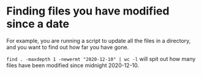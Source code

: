 # Finding files you have modified since a date

For example, you are running a script to update all the files in a directory, and you want to find out how far you have gone.

`find . -maxdepth 1 -newermt "2020-12-10" | wc -l` will spit out how many files have been modified since midnight 2020-12-10.
